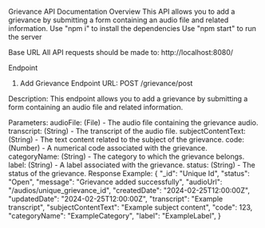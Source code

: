 Grievance API Documentation
Overview
This API allows you to add a grievance by submitting a form containing an audio file and related information. Use "npm i" to install the dependencies Use "npm start" to run the server

Base URL
All API requests should be made to: http://localhost:8080/

Endpoint
1. Add Grievance
Endpoint URL:
POST /grievance/post

Description:
This endpoint allows you to add a grievance by submitting a form containing an audio file and related information.

Parameters:
audioFile: (File) - The audio file containing the grievance audio.
transcript: (String) - The transcript of the audio file.
subjectContentText: (String) - The text content related to the subject of the grievance.
code: (Number) - A numerical code associated with the grievance.
categoryName: (String) - The category to which the grievance belongs.
label: (String) - A label associated with the grievance.
status: (String) - The status of the grievance.
Response Example:
{ "_id": "Unique Id", "status": "Open", "message": "Grievance added successfully", "audioUrl": "/audios/unique_grievance_id", "createdDate": "2024-02-25T12:00:00Z", "updatedDate": "2024-02-25T12:00:00Z", "transcript": "Example transcript", "subjectContentText": "Example subject content", "code": 123, "categoryName": "ExampleCategory", "label": "ExampleLabel", }
